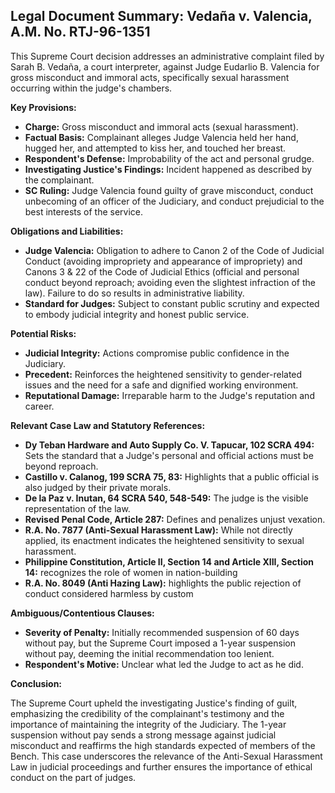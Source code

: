 ## Legal Document Summary: Vedaña v. Valencia, A.M. No. RTJ-96-1351

This Supreme Court decision addresses an administrative complaint filed by Sarah B. Vedaña, a court interpreter, against Judge Eudarlio B. Valencia for gross misconduct and immoral acts, specifically sexual harassment occurring within the judge's chambers.

**Key Provisions:**

*   **Charge:** Gross misconduct and immoral acts (sexual harassment).
*   **Factual Basis:** Complainant alleges Judge Valencia held her hand, hugged her, and attempted to kiss her, and touched her breast.
*   **Respondent's Defense:** Improbability of the act and personal grudge.
*   **Investigating Justice's Findings:** Incident happened as described by the complainant.
*   **SC Ruling:** Judge Valencia found guilty of grave misconduct, conduct unbecoming of an officer of the Judiciary, and conduct prejudicial to the best interests of the service.

**Obligations and Liabilities:**

*   **Judge Valencia:** Obligation to adhere to Canon 2 of the Code of Judicial Conduct (avoiding impropriety and appearance of impropriety) and Canons 3 & 22 of the Code of Judicial Ethics (official and personal conduct beyond reproach; avoiding even the slightest infraction of the law). Failure to do so results in administrative liability.
*   **Standard for Judges:** Subject to constant public scrutiny and expected to embody judicial integrity and honest public service.

**Potential Risks:**

*   **Judicial Integrity:** Actions compromise public confidence in the Judiciary.
*   **Precedent:** Reinforces the heightened sensitivity to gender-related issues and the need for a safe and dignified working environment.
*   **Reputational Damage:** Irreparable harm to the Judge's reputation and career.

**Relevant Case Law and Statutory References:**

*   **Dy Teban Hardware and Auto Supply Co. V. Tapucar, 102 SCRA 494:** Sets the standard that a Judge's personal and official actions must be beyond reproach.
*   **Castillo v. Calanog, 199 SCRA 75, 83:** Highlights that a public official is also judged by their private morals.
*   **De la Paz v. Inutan, 64 SCRA 540, 548-549:** The judge is the visible representation of the law.
*   **Revised Penal Code, Article 287:** Defines and penalizes unjust vexation.
*   **R.A. No. 7877 (Anti-Sexual Harassment Law):** While not directly applied, its enactment indicates the heightened sensitivity to sexual harassment.
*   **Philippine Constitution, Article II, Section 14 and Article XIII, Section 14:** recognizes the role of women in nation-building
*   **R.A. No. 8049 (Anti Hazing Law):** highlights the public rejection of conduct considered harmless by custom

**Ambiguous/Contentious Clauses:**

*   **Severity of Penalty:** Initially recommended suspension of 60 days without pay, but the Supreme Court imposed a 1-year suspension without pay, deeming the initial recommendation too lenient.
*   **Respondent's Motive:** Unclear what led the Judge to act as he did.

**Conclusion:**

The Supreme Court upheld the investigating Justice's finding of guilt, emphasizing the credibility of the complainant's testimony and the importance of maintaining the integrity of the Judiciary. The 1-year suspension without pay sends a strong message against judicial misconduct and reaffirms the high standards expected of members of the Bench. This case underscores the relevance of the Anti-Sexual Harassment Law in judicial proceedings and further ensures the importance of ethical conduct on the part of judges.
